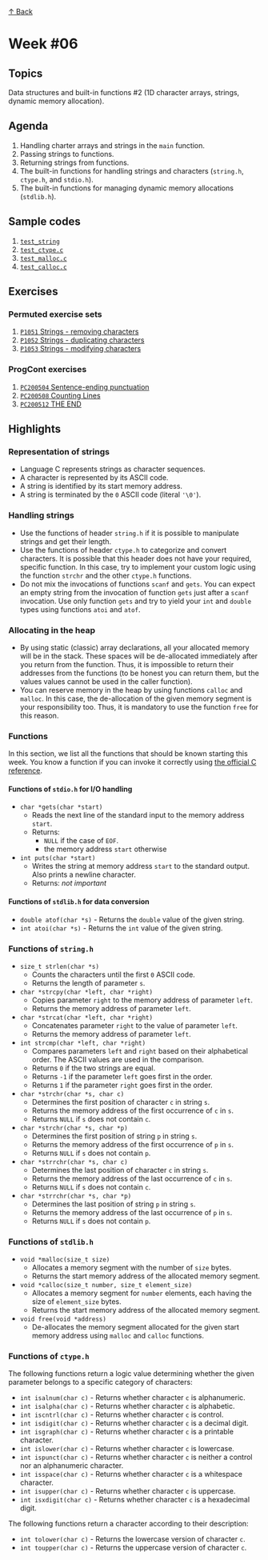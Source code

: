 [↑ Back](../README.md)

# Week #06

## Topics

Data structures and built-in functions #2 (1D character arrays, strings, dynamic memory allocation).

## Agenda

1. Handling charter arrays and strings in the `main` function.
2. Passing strings to functions.
3. Returning strings from functions.
4. The built-in functions for handling strings and characters (`string.h`, `ctype.h`, and `stdio.h`).
5. The built-in functions for managing dynamic memory allocations (`stdlib.h`).

## Sample codes

1. [`test_string`](./samples/test_string.c)
4. [`test_ctype.c`](./samples/test_ctype.c)
2. [`test_malloc.c`](./samples/test_malloc.c)
3. [`test_calloc.c`](./samples/test_calloc.c)

## Exercises

### Permuted exercise sets

1. [`P1051` Strings - removing characters](./exercises/P1051/README.md)
1. [`P1052` Strings - duplicating characters](./exercises/P1052/README.md)
1. [`P1053` Strings - modifying characters](./exercises/P1053/README.md)

### ProgCont exercises

1. [`PC200504` Sentence-ending punctuation](./exercises/PC200504.md)
1. [`PC200508` Counting Lines](./exercises/PC200508.md)
1. [`PC200512` THE END](./exercises/PC200512.md)

## Highlights

### Representation of strings

* Language C represents strings as character sequences.
* A character is represented by its ASCII code.
* A string is identified by its start memory address.
* A string is terminated by the `0` ASCII code (literal `'\0'`).

### Handling strings

* Use the functions of header `string.h` if it is possible to manipulate strings and get their length.
* Use the functions of header `ctype.h` to categorize and convert characters. It is possible that this header does not have your required, specific function. In this case, try to implement your custom logic using the function `strchr` and the other `ctype.h` functions.
* Do not mix the invocations of functions `scanf` and `gets`. You can expect an empty string from the invocation of function `gets` just after a `scanf` invocation. Use only function `gets` and try to yield your `int` and `double` types using functions `atoi` and `atof`.

### Allocating in the heap

* By using static (classic) array declarations, all your allocated memory will be in the stack. These spaces will be de-allocated immediately after you return from the function. Thus, it is impossible to return their addresses from the functions (to be honest you can return them, but the values values cannot be used in the caller function).
* You can reserve memory in the heap by using functions `calloc` and `malloc`. In this case, the de-allocation of the given memory segment is your responsibility too. Thus, it is mandatory to use the function `free` for this reason.

### Functions

In this section, we list all the functions that should be known starting this week. You know a function if you can invoke it correctly using [the official C reference](https://arato.inf.unideb.hu/panovics.janos/stdc.pdf).

#### Functions of `stdio.h` for I/O handling

* `char *gets(char *start)`
  * Reads the next line of the standard input to the memory address `start`.
  * Returns:
    * `NULL` if the case of `EOF`.
    * the memory address `start` otherwise
* `int puts(char *start)`
  * Writes the string at memory address `start` to the standard output. Also prints a newline character.
  * Returns: *not important*

#### Functions of `stdlib.h` for data conversion

* `double atof(char *s)` - Returns the `double` value of the given string.
* `int atoi(char *s)` - Returns the `int` value of the given string.

### Functions of `string.h`

* `size_t strlen(char *s)`
  * Counts the characters until the first `0` ASCII code.
  * Returns the length of parameter `s`.
* `char *strcpy(char *left, char *right)`
  * Copies parameter `right` to the memory address of parameter `left`.
  * Returns the memory address of parameter `left`.
* `char *strcat(char *left, char *right)`
  * Concatenates parameter `right` to the value of parameter `left`.
  * Returns the memory address of parameter `left`.
* `int strcmp(char *left, char *right)`
  * Compares parameters `left` and `right` based on their alphabetical order. The ASCII values are used in the comparison.
  * Returns `0` if the two strings are equal.
  * Returns `-1` if the parameter `left` goes first in the order.
  * Returns `1` if the parameter `right` goes first in the order.
* `char *strchr(char *s, char c)`
  * Determines the first position of character `c` in string `s`.
  * Returns the memory address of the first occurrence of `c` in `s`.
  * Returns `NULL` if `s` does not contain `c`.
* `char *strchr(char *s, char *p)`
  * Determines the first position of string `p` in string `s`.
  * Returns the memory address of the first occurrence of `p` in `s`.
  * Returns `NULL` if `s` does not contain `p`.
* `char *strrchr(char *s, char c)`
  * Determines the last position of character `c` in string `s`.
  * Returns the memory address of the last occurrence of `c` in `s`.
  * Returns `NULL` if `s` does not contain `c`.
* `char *strrchr(char *s, char *p)`
  * Determines the last position of string `p` in string `s`.
  * Returns the memory address of the last occurrence of `p` in `s`.
  * Returns `NULL` if `s` does not contain `p`.

### Functions of `stdlib.h`

* `void *malloc(size_t size)`
  * Allocates a memory segment with the number of `size` bytes.
  * Returns the start memory address of the allocated memory segment.
* `void *calloc(size_t number, size_t element_size)`
  * Allocates a memory segment for `number` elements, each having the size of `element_size` bytes.
  * Returns the start memory address of the allocated memory segment.
* `void free(void *address)`
  * De-allocates the memory segment allocated for the given start memory address using `malloc` and `calloc` functions.

### Functions of `ctype.h`

The following functions return a logic value determining whether the given parameter belongs to a specific category of characters:

* `int isalnum(char c)` - Returns whether character `c` is alphanumeric.
* `int isalpha(char c)` - Returns whether character `c` is alphabetic.
* `int iscntrl(char c)` - Returns whether character `c` is control.
* `int isdigit(char c)` - Returns whether character `c` is a decimal digit.
* `int isgraph(char c)` - Returns whether character `c` is a printable character.
* `int islower(char c)` - Returns whether character `c` is lowercase.
* `int ispunct(char c)` - Returns whether character `c` is neither a control nor an alphanumeric character.
* `int isspace(char c)` - Returns whether character `c` is a whitespace character.
* `int isupper(char c)` - Returns whether character `c` is uppercase.
* `int isxdigit(char c)` - Returns whether character `c` is a hexadecimal digit.

The following functions return a character according to their description:

* `int tolower(char c)` - Returns the lowercase version of character `c`.
* `int toupper(char c)` - Returns the uppercase version of character `c`.